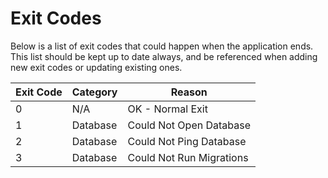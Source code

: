 # Exit Codes

Below is a list of exit codes that could happen when the application ends. This list should be kept up to date always, and be referenced when adding new exit codes or updating existing ones.

| Exit Code | Category | Reason                   |
|-----------|----------|--------------------------|
|         0 | N/A      | OK - Normal Exit         |
|         1 | Database | Could Not Open Database  |
|         2 | Database | Could Not Ping Database  |
|         3 | Database | Could Not Run Migrations |
